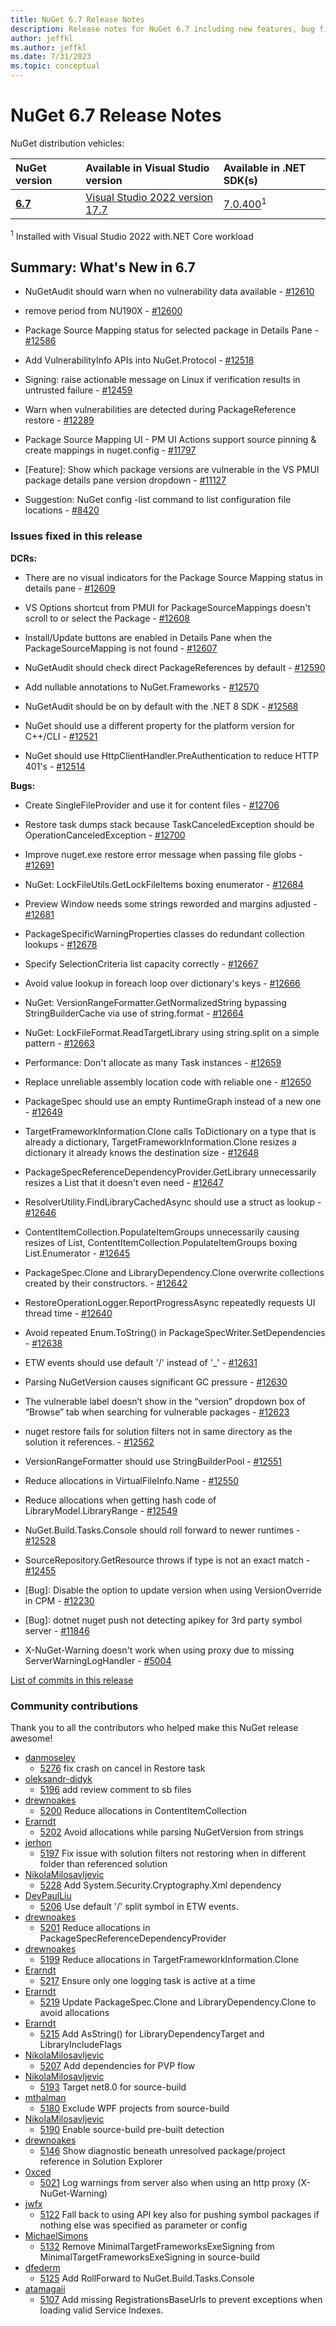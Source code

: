 ```yaml
---
title: NuGet 6.7 Release Notes
description: Release notes for NuGet 6.7 including new features, bug fixes, and DCRs.
author: jeffkl
ms.author: jeffkl
ms.date: 7/31/2023
ms.topic: conceptual
---
```


# NuGet 6.7 Release Notes

NuGet distribution vehicles:

| NuGet version | Available in Visual Studio version | Available in .NET SDK(s) |
|:---|:---|:---|
| [**6.7**](https://nuget.org/downloads) | [Visual Studio 2022 version 17.7](https://visualstudio.microsoft.com/downloads/) | [7.0.400](https://dotnet.microsoft.com/download/dotnet-core/7.0)<sup>1</sup> |

<sup>1</sup> Installed with Visual Studio 2022 with.NET Core workload

## Summary: What's New in 6.7

* NuGetAudit should warn when no vulnerability data available - [#12610](https://github.com/NuGet/Home/issues/12610)

* remove period from NU190X - [#12600](https://github.com/NuGet/Home/issues/12600)

* Package Source Mapping status for selected package in Details Pane - [#12586](https://github.com/NuGet/Home/issues/12586)

* Add VulnerabilityInfo APIs into NuGet.Protocol - [#12518](https://github.com/NuGet/Home/issues/12518)

* Signing:  raise actionable message on Linux if verification results in untrusted failure - [#12459](https://github.com/NuGet/Home/issues/12459)

* Warn when vulnerabilities are detected during PackageReference restore  - [#12289](https://github.com/NuGet/Home/issues/12289)

* Package Source Mapping UI - PM UI Actions support source pinning & create mappings in nuget.config - [#11797](https://github.com/NuGet/Home/issues/11797)

* [Feature]: Show which package versions are vulnerable in the VS PMUI package details pane version dropdown - [#11127](https://github.com/NuGet/Home/issues/11127)

* Suggestion:  NuGet config -list command to list configuration file locations - [#8420](https://github.com/NuGet/Home/issues/8420)

### Issues fixed in this release

**DCRs:**

* There are no visual indicators for the Package Source Mapping status in details pane - [#12609](https://github.com/NuGet/Home/issues/12609)

* VS Options shortcut from PMUI for PackageSourceMappings doesn't scroll to or select the Package - [#12608](https://github.com/NuGet/Home/issues/12608)

* Install/Update buttons are enabled in Details Pane when the PackageSourceMapping is not found - [#12607](https://github.com/NuGet/Home/issues/12607)

* NuGetAudit should check direct PackageReferences by default - [#12590](https://github.com/NuGet/Home/issues/12590)

* Add nullable annotations to NuGet.Frameworks - [#12570](https://github.com/NuGet/Home/issues/12570)

* NuGetAudit should be on by default with the .NET 8 SDK - [#12568](https://github.com/NuGet/Home/issues/12568)

* NuGet should use a different property for the platform version for C++/CLI - [#12521](https://github.com/NuGet/Home/issues/12521)

* NuGet should use HttpClientHandler.PreAuthentication to reduce HTTP 401's - [#12514](https://github.com/NuGet/Home/issues/12514)

**Bugs:**

* Create SingleFileProvider and use it for content files - [#12706](https://github.com/NuGet/Home/issues/12706)

* Restore task dumps stack because TaskCanceledException should be OperationCanceledException - [#12700](https://github.com/NuGet/Home/issues/12700)

* Improve nuget.exe restore error message when passing file globs - [#12691](https://github.com/NuGet/Home/issues/12691)

* NuGet: LockFileUtils.GetLockFileItems boxing enumerator - [#12684](https://github.com/NuGet/Home/issues/12684)

* Preview Window needs some strings reworded and margins adjusted - [#12681](https://github.com/NuGet/Home/issues/12681)

* PackageSpecificWarningProperties classes do redundant collection lookups - [#12678](https://github.com/NuGet/Home/issues/12678)

* Specify SelectionCriteria list capacity correctly - [#12667](https://github.com/NuGet/Home/issues/12667)

* Avoid value lookup in foreach loop over dictionary's keys - [#12666](https://github.com/NuGet/Home/issues/12666)

* NuGet: VersionRangeFormatter.GetNormalizedString bypassing StringBuilderCache via use of string.format - [#12664](https://github.com/NuGet/Home/issues/12664)

* NuGet: LockFileFormat.ReadTargetLibrary using string.split on a simple pattern - [#12663](https://github.com/NuGet/Home/issues/12663)

* Performance: Don't allocate as many Task instances - [#12659](https://github.com/NuGet/Home/issues/12659)

* Replace unreliable assembly location code with reliable one - [#12650](https://github.com/NuGet/Home/issues/12650)

* PackageSpec should use an empty RuntimeGraph instead of a new one - [#12649](https://github.com/NuGet/Home/issues/12649)

* TargetFrameworkInformation.Clone calls ToDictionary on a type that is already a dictionary, TargetFrameworkInformation.Clone resizes a dictionary it already knows the destination size - [#12648](https://github.com/NuGet/Home/issues/12648)

* PackageSpecReferenceDependencyProvider.GetLibrary unnecessarily resizes a List<T> that it doesn't even need - [#12647](https://github.com/NuGet/Home/issues/12647)

* ResolverUtility.FindLibraryCachedAsync should use a struct as lookup - [#12646](https://github.com/NuGet/Home/issues/12646)

* ContentItemCollection.PopulateItemGroups unnecessarily causing resizes of List<T>, ContentItemCollection.PopulateItemGroups boxing List<T>.Enumerator - [#12645](https://github.com/NuGet/Home/issues/12645)

* PackageSpec.Clone and LibraryDependency.Clone overwrite collections created by their constructors. - [#12642](https://github.com/NuGet/Home/issues/12642)

* RestoreOperationLogger.ReportProgressAsync repeatedly requests UI thread time - [#12640](https://github.com/NuGet/Home/issues/12640)

* Avoid repeated Enum.ToString() in PackageSpecWriter.SetDependencies - [#12638](https://github.com/NuGet/Home/issues/12638)

* ETW events should use default '/' instead of '_' - [#12631](https://github.com/NuGet/Home/issues/12631)

* Parsing NuGetVersion causes significant GC pressure - [#12630](https://github.com/NuGet/Home/issues/12630)

* The vulnerable label doesn’t show in the “version” dropdown box of “Browse” tab when searching for vulnerable packages  - [#12623](https://github.com/NuGet/Home/issues/12623)

* nuget restore fails for solution filters not in same directory as the solution it references. - [#12562](https://github.com/NuGet/Home/issues/12562)

* VersionRangeFormatter should use StringBuilderPool - [#12551](https://github.com/NuGet/Home/issues/12551)

* Reduce allocations in VirtualFileInfo.Name - [#12550](https://github.com/NuGet/Home/issues/12550)

* Reduce allocations when getting hash code of LibraryModel.LibraryRange - [#12549](https://github.com/NuGet/Home/issues/12549)

* NuGet.Build.Tasks.Console should roll forward to newer runtimes - [#12528](https://github.com/NuGet/Home/issues/12528)

* SourceRepository.GetResource throws if type is not an exact match - [#12455](https://github.com/NuGet/Home/issues/12455)

* [Bug]: Disable the option to update version when using VersionOverride in CPM - [#12230](https://github.com/NuGet/Home/issues/12230)

* [Bug]: dotnet nuget push not detecting apikey for 3rd party symbol server - [#11846](https://github.com/NuGet/Home/issues/11846)

* X-NuGet-Warning doesn't work when using proxy due to missing ServerWarningLogHandler - [#5004](https://github.com/NuGet/Home/issues/5004)

[List of commits in this release](https://github.com/NuGet/NuGet.Client/compare/6.7.0.127...6.6.1.2)

### Community contributions

Thank you to all the contributors who helped make this NuGet release awesome!

* [danmoseley](https://github.com/danmoseley)
  * [5276](https://github.com/NuGet/NuGet.Client/pull/5276) fix crash on cancel in Restore task
* [oleksandr-didyk](https://github.com/oleksandr-didyk)
  * [5196](https://github.com/NuGet/NuGet.Client/pull/5196) add review comment to sb files
* [drewnoakes](https://github.com/drewnoakes)
  * [5200](https://github.com/NuGet/NuGet.Client/pull/5200) Reduce allocations in ContentItemCollection
* [Erarndt](https://github.com/Erarndt)
  * [5202](https://github.com/NuGet/NuGet.Client/pull/5202) Avoid allocations while parsing NuGetVersion from strings
* [jerhon](https://github.com/jerhon)
  * [5197](https://github.com/NuGet/NuGet.Client/pull/5197) Fix issue with solution filters not restoring when in different folder than referenced solution
* [NikolaMilosavljevic](https://github.com/NikolaMilosavljevic)
  * [5228](https://github.com/NuGet/NuGet.Client/pull/5228) Add System.Security.Cryptography.Xml dependency
* [DevPaulLiu](https://github.com/DevPaulLiu)
  * [5206](https://github.com/NuGet/NuGet.Client/pull/5206) Use default '/' split symbol in ETW events.
* [drewnoakes](https://github.com/drewnoakes)
  * [5201](https://github.com/NuGet/NuGet.Client/pull/5201) Reduce allocations in PackageSpecReferenceDependencyProvider
* [drewnoakes](https://github.com/drewnoakes)
  * [5199](https://github.com/NuGet/NuGet.Client/pull/5199) Reduce allocations in TargetFrameworkInformation.Clone
* [Erarndt](https://github.com/Erarndt)
  * [5217](https://github.com/NuGet/NuGet.Client/pull/5217) Ensure only one logging task is active at a time
* [Erarndt](https://github.com/Erarndt)
  * [5219](https://github.com/NuGet/NuGet.Client/pull/5219) Update PackageSpec.Clone and LibraryDependency.Clone to avoid allocations
* [Erarndt](https://github.com/Erarndt)
  * [5215](https://github.com/NuGet/NuGet.Client/pull/5215) Add AsString() for LibraryDependencyTarget and LibraryIncludeFlags
* [NikolaMilosavljevic](https://github.com/NikolaMilosavljevic)
  * [5207](https://github.com/NuGet/NuGet.Client/pull/5207) Add dependencies for PVP flow
* [NikolaMilosavljevic](https://github.com/NikolaMilosavljevic)
  * [5193](https://github.com/NuGet/NuGet.Client/pull/5193) Target net8.0 for source-build
* [mthalman](https://github.com/mthalman)
  * [5180](https://github.com/NuGet/NuGet.Client/pull/5180) Exclude WPF projects from source-build
* [NikolaMilosavljevic](https://github.com/NikolaMilosavljevic)
  * [5190](https://github.com/NuGet/NuGet.Client/pull/5190) Enable source-build pre-built detection
* [drewnoakes](https://github.com/drewnoakes)
  * [5146](https://github.com/NuGet/NuGet.Client/pull/5146) Show diagnostic beneath unresolved package/project reference in Solution Explorer
* [0xced](https://github.com/0xced)
  * [5021](https://github.com/NuGet/NuGet.Client/pull/5021) Log warnings from server also when using an http proxy (X-NuGet-Warning)
* [jwfx](https://github.com/jwfx)
  * [5122](https://github.com/NuGet/NuGet.Client/pull/5122) Fall back to using API key also for pushing symbol packages if nothing else was specified as parameter or config
* [MichaelSimons](https://github.com/MichaelSimons)
  * [5132](https://github.com/NuGet/NuGet.Client/pull/5132) Remove MinimalTargetFrameworksExeSigning from MinimalTargetFrameworksExeSigning in source-build
* [dfederm](https://github.com/dfederm)
  * [5125](https://github.com/NuGet/NuGet.Client/pull/5125) Add RollForward to NuGet.Build.Tasks.Console
* [atamagaii](https://github.com/atamagaii)
  * [5107](https://github.com/NuGet/NuGet.Client/pull/5107) Add missing RegistrationsBaseUrls to prevent exceptions when loading valid Service Indexes.
